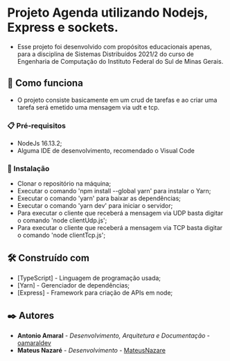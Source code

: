 # Projeto Agenda utilizando Nodejs, Express e sockets.

- Esse projeto foi desenvolvido com propósitos educacionais apenas, para a disciplina de Sistemas Distribuídos 2021/2 do curso de Engenharia de Computação do Instituto Federal do Sul de Minas Gerais.

## 🚀 Como funciona

- O projeto consiste basicamente em um crud de tarefas e ao criar uma tarefa será emetido uma mensagem via udt e tcp.

### 📋 Pré-requisitos

- NodeJs 16.13.2;
- Alguma IDE de desenvolvimento, recomendado o Visual Code

### 🔧 Instalação

- Clonar o repositório na máquina;
- Executar o comando 'npm install --global yarn' para instalar o Yarn;
- Executar o comando 'yarn' para baixar as dependências;
- Executar o comando 'yarn dev' para iniciar o servidor;
- Para executar o cliente que receberá a mensagem via UDP basta digitar o comando 'node clientUdp.js';
- Para executar o cliente que receberá a mensagem via TCP basta digitar o comando 'node clientTcp.js';

## 🛠️ Construído com

* [TypeScript] - Linguagem de programação usada;
* [Yarn] - Gerenciador de dependências;
* [Express] - Framework para criação de APIs em node;

## ✒️ Autores

* **Antonio Amaral** - *Desenvolvimento, Arquitetura e Documentação* - [oamaraldev](https://github.com/oamaraldev)
* **Mateus Nazaré** - *Desenvolvimento* - [MateusNazare](https://github.com/MateusNazare)

